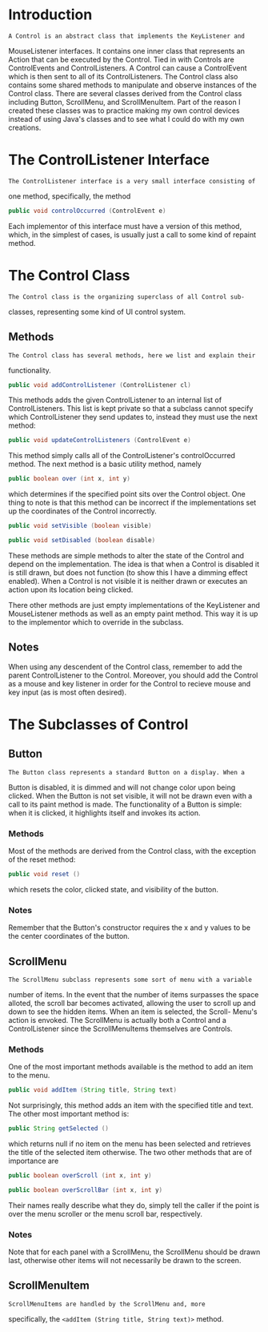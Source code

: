 
# Introduction

    A Control is an abstract class that implements the KeyListener and
MouseListener interfaces. It contains one inner class that represents
an Action that can be executed by the Control. Tied in with Controls are
ControlEvents and ControlListeners. A Control can cause a ControlEvent
which is then sent to all of its ControlListeners. The Control class
also contains some shared methods to manipulate and observe instances of
the Control class. There are several classes derived from the Control
class including Button, ScrollMenu, and ScrollMenuItem. Part of the
reason I created these classes was to practice making my own control
devices instead of using Java's classes and to see what I could do with
my own creations.




# The ControlListener Interface

    The ControlListener interface is a very small interface consisting of
one method, specifically, the method

```java
public void controlOccurred (ControlEvent e)
```

Each implementor of this interface must have a version of this method, 
which, in the simplest of cases, is usually just a call to some kind of
repaint method.




# The Control Class

    The Control class is the organizing superclass of all Control sub-
classes, representing some kind of UI control system.

## Methods

    The Control class has several methods, here we list and explain their
functionality.

```java
public void addControlListener (ControlListener cl)
```

This methods adds the given ControlListener to an internal list of
ControlListeners. This list is kept private so that a subclass cannot
specify which ControlListener they send updates to, instead they must
use the next method:

```java
public void updateControlListeners (ControlEvent e)
```

This method simply calls all of the ControlListener's controlOccurred
method. The next method is a basic utility method, namely

```java
public boolean over (int x, int y)
```

which determines if the specified point sits over the Control object. One
thing to note is that this method can be incorrect if the implementations
set up the coordinates of the Control incorrectly.

```java
public void setVisible (boolean visible)

public void setDisabled (boolean disable)
```

These methods are simple methods to alter the state of the Control and
depend on the implementation. The idea is that when a Control is disabled
it is still drawn, but does not function (to show this I have a dimming
effect enabled). When a Control is not visible it is neither drawn or
executes an action upon its location being clicked.

There other methods are just empty implementations of the KeyListener and
MouseListener methods as well as an empty paint method. This way it is up
to the implementor which to override in the subclass.

## Notes

When using any descendent of the Control class, remember to add the parent
ControlListener to the Control. Moreover, you should add the Control as a
mouse and key listener in order for the Control to recieve mouse and key
input (as is most often desired).




# The Subclasses of Control

## Button

    The Button class represents a standard Button on a display. When a
Button is disabled, it is dimmed and will not change color upon being
clicked. When the Button is not set visible, it will not be drawn even
with a call to its paint method is made. The functionality of a Button is
simple: when it is clicked, it highlights itself and invokes its action.

### Methods

Most of the methods are derived from the Control class, with the exception
of the reset method:

```java
public void reset ()
```

which resets the color, clicked state, and visibility of the button.

### Notes

Remember that the Button's constructor requires the x and y values to be
the center coordinates of the button.


## ScrollMenu

    The ScrollMenu subclass represents some sort of menu with a variable
number of items. In the event that the number of items surpasses the space
alloted, the scroll bar becomes activated, allowing the user to scroll
up and down to see the hidden items. When an item is selected, the Scroll-
Menu's action is envoked. The ScrollMenu is actually both a Control and a 
ControlListener since the ScrollMenuItems themselves are Controls.

### Methods

One of the most important methods available is the method to add an item
to the menu.

```java
public void addItem (String title, String text)
```

Not surprisingly, this method adds an item with the specified title and
text. The other most important method is:

```java
public String getSelected ()
```

which returns null if no item on the menu has been selected and retrieves
the title of the selected item otherwise. The two other methods that are
of importance are

```java
public boolean overScroll (int x, int y)

public boolean overScrollBar (int x, int y)
```

Their names really describe what they do, simply tell the caller if the
point is over the menu scroller or the menu scroll bar, respectively.

### Notes

Note that for each panel with a ScrollMenu, the ScrollMenu should be drawn
last, otherwise other items will not necessarily be drawn to the screen.

## ScrollMenuItem

    ScrollMenuItems are handled by the ScrollMenu and, more
specifically, the `<addItem (String title, String text)>`
method.